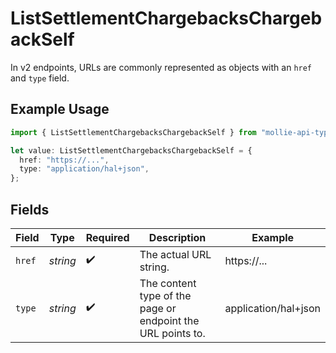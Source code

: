 # ListSettlementChargebacksChargebackSelf

In v2 endpoints, URLs are commonly represented as objects with an `href` and `type` field.

## Example Usage

```typescript
import { ListSettlementChargebacksChargebackSelf } from "mollie-api-typescript/models/operations";

let value: ListSettlementChargebacksChargebackSelf = {
  href: "https://...",
  type: "application/hal+json",
};
```

## Fields

| Field                                                       | Type                                                        | Required                                                    | Description                                                 | Example                                                     |
| ----------------------------------------------------------- | ----------------------------------------------------------- | ----------------------------------------------------------- | ----------------------------------------------------------- | ----------------------------------------------------------- |
| `href`                                                      | *string*                                                    | :heavy_check_mark:                                          | The actual URL string.                                      | https://...                                                 |
| `type`                                                      | *string*                                                    | :heavy_check_mark:                                          | The content type of the page or endpoint the URL points to. | application/hal+json                                        |